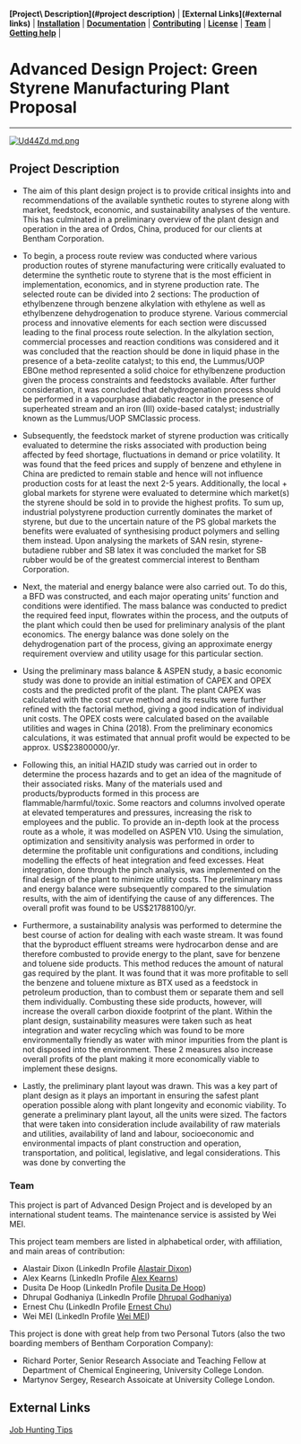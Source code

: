 **[Project\ Description](#project description)** |
**[External Links](#external links)** |
**[Installation](#installation)** |
**[Documentation](http://jupyterlab.readthedocs.io)** |
**[Contributing](#contributing)** |
**[License](#license)** |
**[Team](#team)** |
**[Getting help](#getting-help)** |



# Advanced Design Project: Green Styrene Manufacturing Plant Proposal
-----------------------------------------------------------
[![Ud44Zd.md.png](https://s1.ax1x.com/2020/07/15/Ud44Zd.md.png)](https://imgchr.com/i/Ud44Zd)
## Project Description

* The aim of this plant design project is to provide critical insights into and recommendations of the available synthetic routes to styrene along with market, feedstock, economic, and sustainability analyses of the venture. This has culminated in a preliminary overview of the plant design and operation in the area of Ordos, China, produced for our clients at Bentham Corporation. 

* To begin, a process route review was conducted where various production routes of styrene manufacturing were critically evaluated to determine the synthetic route to styrene that is the most efficient in implementation, economics, and in styrene production rate. The selected route can be divided into 2 sections: The production of ethylbenzene through benzene alkylation with ethylene as well as ethylbenzene dehydrogenation to produce styrene. Various commercial process and innovative elements for each section were discussed leading to the final process route selection. In the alkylation section, commercial processes and reaction conditions was considered and it was concluded that the reaction should be done in liquid phase in the presence of a beta-zeolite catalyst; to this end, the Lummus/UOP EBOne method represented a solid choice for ethylbenzene production given the process constraints and feedstocks available. After further consideration, it was concluded that dehydrogenation process should be performed in a vapourphase adiabatic reactor in the presence of superheated stream and an iron (III) oxide-based catalyst; industrially known as the Lummus/UOP SMClassic process. 

* Subsequently, the feedstock market of styrene production was critically evaluated to determine the risks associated with production being affected by feed shortage, fluctuations in demand or price volatility. It was found that the feed prices and supply of benzene and ethylene in China are predicted to remain stable and hence will not influence production costs for at least the next 2-5 years. Additionally, the local + global markets for styrene were evaluated to determine which market(s) the styrene should be sold in to provide the highest profits. To sum up, industrial polystyrene production currently dominates the market of styrene, but due to the uncertain nature of the PS global markets the benefits were evaluated of synthesising product polymers and selling them instead. Upon analysing the markets of SAN resin, styrene-butadiene rubber and SB latex it was concluded the market for SB rubber would be of the greatest commercial interest to Bentham Corporation. 

* Next, the material and energy balance were also carried out. To do this, a BFD was constructed, and each major operating units’ function and conditions were identified. The mass balance was conducted to predict the required feed input, flowrates within the process, and the outputs of the plant which could then be used for preliminary analysis of the plant economics. The energy balance was done solely on the dehydrogenation part of the process, giving an approximate energy requirement overview and utility usage for this particular section.

* Using the preliminary mass balance &amp; ASPEN study, a basic economic study was done to provide an initial estimation of CAPEX and OPEX costs and the predicted profit of the plant. The plant CAPEX was calculated with the cost curve method and its results were further refined with the factorial method, giving a good indication of individual unit costs. The OPEX costs were calculated based on the available utilities and wages in China (2018). From the preliminary economics calculations, it was estimated that annual profit would be expected to be approx. US$23800000/yr. 

* Following this, an initial HAZID study was carried out in order to determine the process hazards and to get an idea of the magnitude of their associated risks. Many of the materials used and products/byproducts formed in this process are flammable/harmful/toxic. Some reactors and columns involved operate at elevated temperatures and pressures, increasing the risk to employees and the public. To provide an in-depth look at the process route as a whole, it was modelled on ASPEN V10. Using the simulation, optimization and sensitivity analysis was performed in order to determine the profitable unit configurations and conditions, including modelling the effects of heat integration and feed excesses. Heat integration, done through the pinch analysis, was implemented on the final design of the plant to minimize utility costs. The preliminary mass and energy balance were subsequently compared to the simulation results, with the aim of identifying the cause of any differences. The overall profit was found to be US$21788100/yr. 

* Furthermore, a sustainability analysis was performed to determine the best course of action for dealing with each waste stream. It was found that the byproduct effluent streams were hydrocarbon dense and are therefore combusted to provide energy to the plant, save for benzene and toluene side products. This method reduces the amount of natural gas required by the plant. It was found that it was more profitable to sell the benzene and toluene mixture as BTX used as a feedstock in petroleum production, than to combust them or separate them and sell them individually. Combusting these side products, however, will increase the overall carbon dioxide footprint of the plant. Within the plant design, sustainability measures were taken such as heat integration and water recycling which was found to be more environmentally friendly as water with minor impurities from the plant is not disposed into the environment. These 2 measures also increase overall profits of the plant making it more economically viable to implement these designs. 

* Lastly, the preliminary plant layout was drawn. This was a key part of plant design as it plays an important in ensuring the safest plant operation possible along with plant longevity and economic viability. To generate a preliminary plant layout, all the units were sized. The factors that were taken into consideration include availability of raw materials and utilities, availability of land and labour, socioeconomic and environmental impacts of plant construction and operation, transportation, and political, legislative, and legal considerations. This was done by converting the 

### Team

This project is part of Advanced Design Project and is developed by an international student teams. The maintenance service is assisted by Wei MEI.

This project team members are listed in alphabetical order, with affiliation, and main areas of contribution:

- Alastair Dixon (LinkedIn Profile [Alastair Dixon](https://www.linkedin.com/in/alastair-dixon-1aab72189/?lipi=urn%3Ali%3Apage%3Ad_flagship3_people_connections%3B%2FLXHEAHuSO6EtCL56V0M0A%3D%3D&licu=urn%3Ali%3Acontrol%3Ad_flagship3_people_connections-connection_profile))
- Alex Kearns (LinkedIn Profile [Alex Kearns](https://www.linkedin.com/in/alex-kearns-539251167/?lipi=urn%3Ali%3Apage%3Ad_flagship3_people_connections%3B%2FLXHEAHuSO6EtCL56V0M0A%3D%3D&licu=urn%3Ali%3Acontrol%3Ad_flagship3_people_connections-connection_profile))
- Dusita De Hoop (LinkedIn Profile [Dusita De Hoop](https://www.linkedin.com/in/dusita-de-hoop-953a33177/?lipi=urn%3Ali%3Apage%3Ad_flagship3_people_connections%3B%2FLXHEAHuSO6EtCL56V0M0A%3D%3D&licu=urn%3Ali%3Acontrol%3Ad_flagship3_people_connections-connection_profile))
- Dhrupal Godhaniya (LinkedIn Profile [Dhrupal Godhaniya](https://www.linkedin.com/in/dhrupal-godhaniya-630598151/?lipi=urn%3Ali%3Apage%3Ad_flagship3_people_connections%3B%2FLXHEAHuSO6EtCL56V0M0A%3D%3D&licu=urn%3Ali%3Acontrol%3Ad_flagship3_people_connections-connection_profile))
- Ernest Chu (LinkedIn Profile [Ernest Chu](https://www.linkedin.com/in/elmchu/?lipi=urn%3Ali%3Apage%3Ad_flagship3_people_connections%3B%2FLXHEAHuSO6EtCL56V0M0A%3D%3D&licu=urn%3Ali%3Acontrol%3Ad_flagship3_people_connections-connection_profile))
- Wei MEI (LinkedIn Profile [Wei MEI](https://www.linkedin.com/in/wei-mei-808462130/))

This project is done with great help from two Personal Tutors (also the two boarding members of Bentham Corporation Company):

- Richard Porter, Senior Research Associate and Teaching Fellow at Department of Chemical Engineering, University College London.
- Martynov Sergey, Research Assoicate at University College London.


## External Links

[Job Hunting Tips](https://github.com/nickcafferry/Job_Hunting_Tips)


